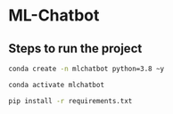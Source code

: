# ML-Chatbot

## Steps to run the project

```bash
conda create -n mlchatbot python=3.8 ~y
```

```bash
conda activate mlchatbot
```

```bash
pip install -r requirements.txt
```
